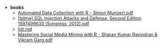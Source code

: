 - __books__
  - [Automated Data Collection with R - Simon Munzert.pdf](https://www.google.com)
  - [[bitme] SQL Injection Attacks and Defense, Second Edition 1597499633 (Syngress, 2012).pdf](https://www.google.com)
  - [list.md](https://www.google.com)
  - [Mastering Social Media Mining with R - Sharan Kumar Ravindran & Vikram Garg.pdf](https://www.google.com)


